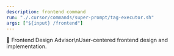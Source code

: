 ```yaml
---
description: frontend command
run: "./.cursor/commands/super-prompt/tag-executor.sh"
args: ["${input} /frontend"]
---
```


🎨 Frontend Design Advisor\nUser-centered frontend design and implementation.